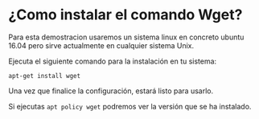# ¿Como instalar el comando Wget?
Para esta demostracion usaremos un sistema linux en concreto ubuntu 16.04 pero sirve actualmente en cualquier sistema Unix.

Ejecuta el siguiente comando para la instalación en tu sistema:

```
apt-get install wget
```
Una vez que finalice la configuración, estará listo para usarlo.

Si ejecutas ``` apt policy wget ``` podremos ver la versión que se ha instalado.
